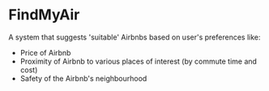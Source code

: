 # FindMyAir
<p>
  A system that suggests 'suitable' Airbnbs based on user's preferences like:
  <ul>
    <li> Price of Airbnb </li>
    <li> Proximity of Airbnb to various places of interest (by commute time and cost) </li>
    <li> Safety of the Airbnb's neighbourhood </li>
  </ul>
</p>
